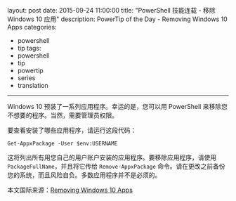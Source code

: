 ﻿layout: post
date: 2015-09-24 11:00:00
title: "PowerShell 技能连载 - 移除 Windows 10 应用"
description: PowerTip of the Day - Removing Windows 10 Apps
categories:
- powershell
- tip
tags:
- powershell
- tip
- powertip
- series
- translation
---
Windows 10 预装了一系列应用程序。幸运的是，您可以用 PowerShell 来移除您不想要的程序。当然，需要管理员权限。

要查看安装了哪些应用程序，请运行这段代码：

    Get-AppxPackage -User $env:USERNAME

这将列出所有用您自己的用户账户安装的应用程序。要移除应用程序，请使用 `PackageFullName`，并且将它传给 `Remove-AppxPackage` 命令。请在更改之前备份您的系统，而且风险自负。多数应用程序并不是必须的。

<!--more-->
本文国际来源：[Removing Windows 10 Apps](http://powershell.com/cs/blogs/tips/archive/2015/09/24/removing-windows-10-apps.aspx)
